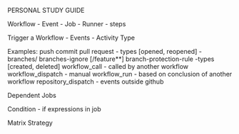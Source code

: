 PERSONAL STUDY GUIDE

Workflow - Event - Job - Runner - steps

Trigger a Workflow - Events - Activity Type

Examples:
  push commit
  pull request - types [opened, reopened] - branches/ branches-ignore [/feature**]
  branch-protection-rule -types [created, deleted]
  workflow_call - called by another workflow
  workflow_dispatch - manual
  workflow_run - based on conclusion of another workflow
  repository_dispatch - events outside github

Dependent Jobs

Condition - if expressions in job

Matrix Strategy




